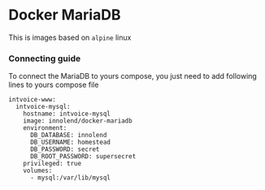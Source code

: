 # Docker MariaDB

This is images based on `alpine` linux

### Connecting guide
To connect the MariaDB to yours compose, you just need to add following lines to yours compose file

```
intvoice-www:
  intvoice-mysql:
    hostname: intvoice-mysql
    image: innolend/docker-mariadb
    environment:
      DB_DATABASE: innolend
      DB_USERNAME: homestead
      DB_PASSWORD: secret
      DB_ROOT_PASSWORD: supersecret
    privileged: true
    volumes:
      - mysql:/var/lib/mysql
```